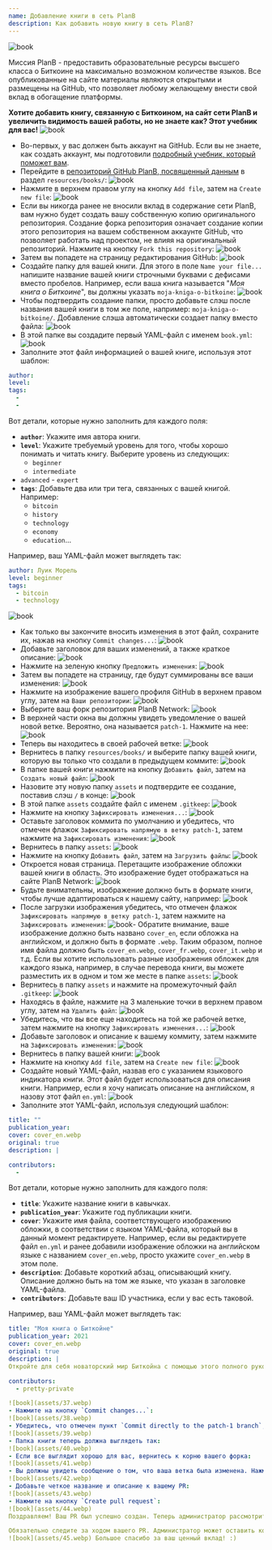 ```yaml
---
name: Добавление книги в сеть PlanB
description: Как добавить новую книгу в сеть PlanB?
---
```

![book](assets/cover.webp)

Миссия PlanB - предоставить образовательные ресурсы высшего класса о Биткоине на максимально возможном количестве языков. Все опубликованные на сайте материалы являются открытыми и размещены на GitHub, что позволяет любому желающему внести свой вклад в обогащение платформы.

**Хотите добавить книгу, связанную с Биткоином, на сайт сети PlanB и увеличить видимость вашей работы, но не знаете как? Этот учебник для вас!**
![book](assets/01.webp)
- Во-первых, у вас должен быть аккаунт на GitHub. Если вы не знаете, как создать аккаунт, мы подготовили [подробный учебник, который поможет вам](https://planb.network/tutorials/others/create-github-account).
- Перейдите в [репозиторий GitHub PlanB, посвященный данным](https://github.com/DecouvreBitcoin/sovereign-university-data/tree/dev/resources/books) в раздел `resources/books/`:
![book](assets/02.webp)
- Нажмите в верхнем правом углу на кнопку `Add file`, затем на `Create new file`:
![book](assets/03.webp)
- Если вы никогда ранее не вносили вклад в содержание сети PlanB, вам нужно будет создать вашу собственную копию оригинального репозитория. Создание форка репозитория означает создание копии этого репозитория на вашем собственном аккаунте GitHub, что позволяет работать над проектом, не влияя на оригинальный репозиторий. Нажмите на кнопку `Fork this repository`:
![book](assets/04.webp)
- Затем вы попадете на страницу редактирования GitHub:
![book](assets/05.webp)
- Создайте папку для вашей книги. Для этого в поле `Name your file...` напишите название вашей книги строчными буквами с дефисами вместо пробелов. Например, если ваша книга называется "*Моя книга о Биткоине*", вы должны указать `moja-kniga-o-bitkoinе`:
![book](assets/06.webp)
- Чтобы подтвердить создание папки, просто добавьте слэш после названия вашей книги в том же поле, например: `moja-kniga-o-bitkoinе/`. Добавление слэша автоматически создает папку вместо файла:
![book](assets/07.webp)
- В этой папке вы создадите первый YAML-файл с именем `book.yml`:
![book](assets/08.webp)
- Заполните этот файл информацией о вашей книге, используя этот шаблон:

```yaml
author: 
level: 
tags:
  - 
  - 
```

Вот детали, которые нужно заполнить для каждого поля:
- **`author`**: Укажите имя автора книги.
- **`level`**: Укажите требуемый уровень для того, чтобы хорошо понимать и читать книгу. Выберите уровень из следующих:
	- `beginner`
	- `intermediate`
- `advanced` - `expert`
- **`tags`**: Добавьте два или три тега, связанных с вашей книгой. Например:
    - `bitcoin`
    - `history`
    - `technology`
    - `economy`
    - `education`...

Например, ваш YAML-файл может выглядеть так:

```yaml
author: Луик Морель
level: beginner
tags:
  - bitcoin
  - technology
```

![book](assets/09.webp)
- Как только вы закончите вносить изменения в этот файл, сохраните их, нажав на кнопку `Commit changes...`:
![book](assets/10.webp)
- Добавьте заголовок для ваших изменений, а также краткое описание: ![book](assets/11.webp)
- Нажмите на зеленую кнопку `Предложить изменения`:
![book](assets/12.webp)
- Затем вы попадете на страницу, где будут суммированы все ваши изменения:
![book](assets/13.webp)
- Нажмите на изображение вашего профиля GitHub в верхнем правом углу, затем на `Ваши репозитории`:
![book](assets/14.webp)
- Выберите ваш форк репозитория PlanB Network:
![book](assets/15.webp)
- В верхней части окна вы должны увидеть уведомление о вашей новой ветке. Вероятно, она называется `patch-1`. Нажмите на нее:
![book](assets/16.webp)
- Теперь вы находитесь в своей рабочей ветке:
![book](assets/17.webp)
- Вернитесь в папку `resources/books/` и выберите папку вашей книги, которую вы только что создали в предыдущем коммите:
![book](assets/18.webp)
- В папке вашей книги нажмите на кнопку `Добавить файл`, затем на `Создать новый файл`:
![book](assets/19.webp)
- Назовите эту новую папку `assets` и подтвердите ее создание, поставив слэш `/` в конце:
![book](assets/20.webp)
- В этой папке `assets` создайте файл с именем `.gitkeep`:
![book](assets/21.webp)
- Нажмите на кнопку `Зафиксировать изменения...`:
![book](assets/22.webp)
- Оставьте заголовок коммита по умолчанию и убедитесь, что отмечен флажок `Зафиксировать напрямую в ветку patch-1`, затем нажмите на `Зафиксировать изменения`:
![book](assets/23.webp)
- Вернитесь в папку `assets`:
![book](assets/24.webp)
- Нажмите на кнопку `Добавить файл`, затем на `Загрузить файлы`:
![book](assets/25.webp)
- Откроется новая страница. Перетащите изображение обложки вашей книги в область. Это изображение будет отображаться на сайте PlanB Network:
![book](assets/26.webp)
- Будьте внимательны, изображение должно быть в формате книги, чтобы лучше адаптироваться к нашему сайту, например:
![book](assets/27.webp)
- После загрузки изображения убедитесь, что отмечен флажок `Зафиксировать напрямую в ветку patch-1`, затем нажмите на `Зафиксировать изменения`:
![book](assets/28.webp)- Обратите внимание, ваше изображение должно быть названо `cover_en`, если обложка на английском, и должно быть в формате `.webp`. Таким образом, полное имя файла должно быть `cover_en.webp`, `cover_fr.webp`, `cover_it.webp` и т.д. Если вы хотите использовать разные изображения обложек для каждого языка, например, в случае перевода книги, вы можете разместить их в одном и том же месте в папке `assets`:
![book](assets/29.webp)
- Вернитесь в папку `assets` и нажмите на промежуточный файл `.gitkeep`:
![book](assets/30.webp)
- Находясь в файле, нажмите на 3 маленькие точки в верхнем правом углу, затем на `Удалить файл`:
![book](assets/31.webp)
- Убедитесь, что вы все еще находитесь на той же рабочей ветке, затем нажмите на кнопку `Зафиксировать изменения...`:
![book](assets/32.webp)
- Добавьте заголовок и описание к вашему коммиту, затем нажмите на `Зафиксировать изменения`:
![book](assets/33.webp)
- Вернитесь в папку вашей книги: ![book](assets/34.webp)
- Нажмите на кнопку `Add file`, затем на `Create new file`:
![book](assets/35.webp)
- Создайте новый YAML-файл, назвав его с указанием языкового индикатора книги. Этот файл будет использоваться для описания книги. Например, если я хочу написать описание на английском, я назову этот файл `en.yml`:
![book](assets/36.webp)
- Заполните этот YAML-файл, используя следующий шаблон:
```yaml
title: ""
publication_year: 
cover: cover_en.webp
original: true
description: |

contributors:
  - 
```

Вот детали, которые нужно заполнить для каждого поля:
- **`title`**: Укажите название книги в кавычках.
- **`publication_year`**: Укажите год публикации книги.
- **`cover`**: Укажите имя файла, соответствующего изображению обложки, в соответствии с языком YAML-файла, который вы в данный момент редактируете. Например, если вы редактируете файл `en.yml` и ранее добавили изображение обложки на английском языке с названием `cover_en.webp`, просто укажите `cover_en.webp` в этом поле.
- **`description`**: Добавьте короткий абзац, описывающий книгу. Описание должно быть на том же языке, что указан в заголовке YAML-файла.
- **`contributors`**: Добавьте ваш ID участника, если у вас есть таковой.

Например, ваш YAML-файл может выглядеть так:

```yaml
title: "Моя книга о Биткойне"
publication_year: 2021
cover: cover_en.webp
original: true
description: |
Откройте для себя новаторский мир Биткойна с помощью этого полного руководства, предназначенного для начинающих. Моя книга о Биткойне развеивает сложности Биткойна, предоставляя ясное и краткое введение в то, как работает протокол. От его революционной технологии до потенциального влияния на глобальную экономику, эта книга предлагает ценные идеи и практические знания. Идеально подходит для тех, кто новичок в Биткойне, она охватывает основы, советы по безопасности и будущее цифровых финансов. Погрузитесь в будущее денег и уверенно освойте знания для навигации в цифровую эпоху.

contributors:
  - pretty-private

![book](assets/37.webp)
- Нажмите на кнопку `Commit changes...`:
![book](assets/38.webp)
- Убедитесь, что отмечен пункт `Commit directly to the patch-1 branch`, добавьте заголовок, затем нажмите на `Commit changes`:
![book](assets/39.webp)
- Папка книги теперь должна выглядеть так:
![book](assets/40.webp)
- Если все выглядит хорошо для вас, вернитесь к корню вашего форка:
![book](assets/41.webp)
- Вы должны увидеть сообщение о том, что ваша ветка была изменена. Нажмите на кнопку `Compare & pull request`:
![book](assets/42.webp)
- Добавьте четкое название и описание к вашему PR:
![book](assets/43.webp)
- Нажмите на кнопку `Create pull request`:
![book](assets/44.webp)
Поздравляем! Ваш PR был успешно создан. Теперь администратор рассмотрит его и, если все в порядке, объединит с основным репозиторием сети PlanB. Вы должны увидеть вашу книгу на сайте через несколько дней.

Обязательно следите за ходом вашего PR. Администратор может оставить комментарий с просьбой предоставить дополнительную информацию. Пока ваш PR не будет подтвержден, вы можете просматривать его во вкладке `Pull requests` на GitHub-репозитории сети PlanB.
![book](assets/45.webp) Большое спасибо за ваш ценный вклад! :)